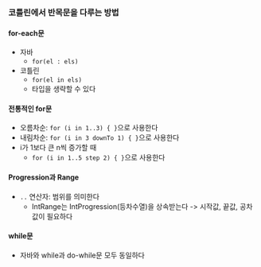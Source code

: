 ### 코틀린에서 반목문을 다루는 방법
#### for-each문
- 자바
  - `for(el : els)`
- 코틀린
  - `for(el in els)`
  - 타입을 생략할 수 있다
#### 전통적인 for문
- 오름차순: `for (i in 1..3) { }`으로 사용한다
- 내림차순: `for (i in 3 downTo 1) { }`으로 사용한다
- i가 1보다 큰 n씩 증가할 때
  - `for (i in 1..5 step 2) { }`으로 사용한다
#### Progression과 Range
- `..` 연산자: 범위를 의미한다
  - IntRange는 IntProgression(등차수열)을 상속받는다 -> 시작값, 끝값, 공차 값이 필요하다
#### while문
- 자바와 while과 do-while문 모두 동일하다